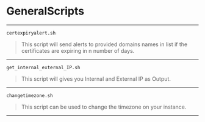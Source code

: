 # GeneralScripts

---
`certexpiryalert.sh`
>This script will send alerts to provided domains names in list if the certificates are expiring in n number of days.
---      
`get_internal_external_IP.sh`
>This script will gives you Internal and External IP as Output.
---
`changetimezone.sh`
>This script can be used to change the timezone on your instance.
---
